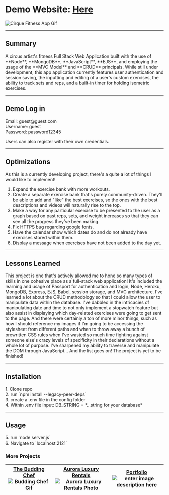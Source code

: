 
# Demo Website: [Here](https://cirque-fitness-7a65c25767f6.herokuapp.com/)

![Cirque Fitness App Gif](https://res.cloudinary.com/dniwvymzt/image/upload/v1697132736/Portfolio/CirqueFitness_wckdlp.gif)

---
<h2>Summary</h2>
A circus artist's fitness Full Stack Web Application built with the use of **Node**, **MongoDB**, **JavaScript**, **EJS**, and employing the usage of the **MVC Model** and **CRUD** principals. While still under development, this app application currently features user authentication and session saving, the inputting and editing of a user's custom exercises, the ability to track sets  and reps, and a built-in timer for holding isometric exercises.

---
<h2>Demo Log in</h2>
Email: guest@guest.com <br>
Username: guest <br>
Password: password12345

Users can also register with their own credentials.  

---

<h2>Optimizations</h2>
As this is a currently developing project, there's a quite a lot of things I would like to implement! 

 1. Expand the exercise bank with more workouts. 
 2. Create a separate exercise bank that's purely community-driven. They'll be able to add and "like" the best exercises, so the ones with the best descriptions and videos will naturally rise to the top.
 3. Make a way for any particular exercise to be presented to the user as a graph based on past reps, sets, and weight increases so that they can see all the progress they've been making.
 4. Fix HTTPS bug regarding google fonts.
 5. Have the calendar show which dates do and do not already have exercises stored within them.
 6. Display a message when exercises have not been added to the day yet.

---
<h2>Lessons Learned</h2>
This project is one that's actively allowed me to hone so many types of skills in one cohesive place as a full-stack web application! It's included the learning and usage of Passport for authentication and login, Node, Heroku, MongoDB, Express, EJS, Babel, session storage, and MVC architecture. I've learned a lot about the CRUD methodology so that I could allow the user to manipulate data within the database. I've dabbled in the intricacies of manipulating date and time to not only implement a stopwatch feature but also assist in displaying which day-related exercises were going to get sent to the page. And there were certainly a ton of more minor things, such as how I should reference my images if I'm going to be accessing the stylesheet from different paths and when to throw away a bunch of prewritten CSS rules when I've wasted so much time fighting against someone else's crazy levels of specificity in their declarations without a whole lot of purpose. I've sharpened my ability to traverse and manipulate the DOM through JavaScript... And the list goes on! The project is yet to be finished!

---
<h2>Installation</h2>
1.  Clone repo <br>
2.  run  `npm install --legacy-peer-deps` <br>
3.  create a .env file in the config folder <br>
4. Within .env file input: DB_STRING = *...string for your database*

---
<h2>Usage</h2>
5.  run  `node server.js` <br>
6.  Navigate to  `localhost:2121`

<h3>More Projects</h3>

| [The Budding Chef](https://github.com/flbarfield/theBuddingChef) ![Budding Chef Gif](https://res.cloudinary.com/dniwvymzt/image/upload/v1697132736/Portfolio/TheBuddingChef_kxhedk.gif)| [Aurora Luxury Rentals](https://github.com/flbarfield/auroraLuxuryRentals) ![Aurora Luxury Rentals Photo](https://res.cloudinary.com/dniwvymzt/image/upload/v1697132842/Portfolio/auroraStill_banubq.png)| [Portfolio](https://github.com/flbarfield/portfolioStuff) ![enter image description here](https://res.cloudinary.com/dniwvymzt/image/upload/v1697132736/Portfolio/portfolioScreen_miwun1.png) |
|---|---|---|

